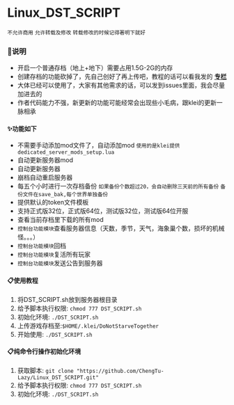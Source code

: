 # Linux_DST_SCRIPT
`不允许商用` `允许转载及修改` `转载修改的时候记得著明下就好`

### 🔔说明

- 开启一个普通存档（地上+地下）需要占用1.5G-2G的内存
- 创建存档的功能砍掉了，先自己创好了再上传吧，教程的话可以看我发的 **[专栏](https://www.bilibili.com/read/cv10822903)**
- 大体已经可以使用了，大家有其他需求的话，可以发到issues里面，我会尽量加进去的
- 作者代码能力不强，新更新的功能可能经常会出现些小毛病，跟klei的更新一脉相承

#### ✨功能如下

- 不需要手动添加mod文件了，自动添加mod  `使用的是klei提供dedicated_server_mods_setup.lua`
- 自动更新服务器mod
- 自动更新服务器
- 崩档自动重启服务器
- 每五个小时进行一次存档备份 `如果备份个数超过20，会自动删除三天前的所有备份` `备份文件在save_bak,每个世界单独备份`
- 提供默认的token文件模板
- 支持正式版32位，正式版64位，测试版32位，测试版64位开服
- 查看当前存档里下载的所有mod
- `控制台功能模块`查看服务器信息（天数，季节，天气，海象巢个数，损坏的机械怪。。。）
- `控制台功能模块`回档
- `控制台功能模块`复活所有玩家
- `控制台功能模块`发送公告到服务器

#### 📋使用教程

1. 将DST_SCRIPT.sh放到服务器根目录
2. 给予脚本执行权限: `chmod 777 DST_SCRIPT.sh`
3. 初始化环境: `./DST_SCRIPT.sh`
4. 上传游戏存档至:`$HOME/.klei/DoNotStarveTogether`
5. 开始使用: `./DST_SCRIPT.sh`

#### 📋纯命令行操作初始化环境

1. 获取脚本: `git clone "https://github.com/ChengTu-Lazy/Linux_DST_SCRIPT.git"`
2. 给予脚本执行权限: `chmod 777 DST_SCRIPT.sh`
3. 初始化环境: `./DST_SCRIPT.sh`
